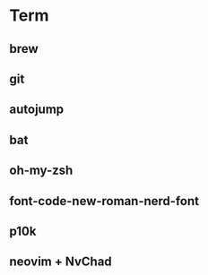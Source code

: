 # Term
## brew
## git
## autojump
## bat
## oh-my-zsh
## font-code-new-roman-nerd-font
## p10k
## neovim + NvChad
